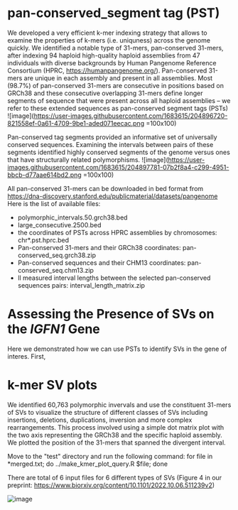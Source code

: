 # pan-conserved_segment tag (PST)

We developed a very efficient k-mer indexing strategy that allows to examine the properties of k-mers (i.e. uniquness) across the genome quickly.
We identified a notable type of 31-mers, pan-conserved 31-mers, after indexing 94 haploid high-quality haploid assemblies from  47 individuals with diverse backgrounds by Human Pangenome Reference Consortium (HPRC, https://humanpangenome.org/).
Pan-conserved 31-mers are unique in each assembly and present in all assemblies. Most (98.7%) of pan-conserved 31-mers are consecutive in positions based on GRCh38 and these consecutive overlapping 31-mers define longer segments of sequence that were present across all haploid assemblies – we refer to these extended sequences as pan-conserved segment tags (PSTs)
![image](https://user-images.githubusercontent.com/1683615/204896720-821558ef-0a61-4709-9be1-aded071eecac.png =100x100)

Pan-conserved tag segments provided an informative set of universally conserved sequences.  Examining the intervals between pairs of these segments identified highly conserved segments of the genome versus ones that have structurally related polymorphisms. 
![image](https://user-images.githubusercontent.com/1683615/204897781-07b2f8a4-c299-4951-bbcb-d77aae614bd2.png =100x100)

All pan-conserved 31-mers can be downloaded in bed format from https://dna-discovery.stanford.edu/publicmaterial/datasets/pangenome
Here is the list of available files:
- polymorphic_intervals.50.grch38.bed
- large_consecutive.2500.bed
- the coordinates of PSTs across HPRC assemblies by chromosomes: chr*.pst.hprc.bed
- Pan-conserved 31-mers and their GRCh38 coordinates: pan-conserved_seq.grch38.zip
- Pan-conserved sequences and their CHM13 coordinates: pan-conserved_seq.chm13.zip
- ll measured interval lengths between the selected pan-conserved sequences pairs: interval_length_matrix.zip

# Assessing the Presence of SVs on the _IGFN1_ Gene
Here we demonstrated how we can use PSTs to identify SVs in the gene of interes.
First, 

# k-mer SV plots
We identified 60,763 polymorphic invervals and use the constituent 31-mers of SVs to visualize the structure of different classes of SVs including insertions, deletions, duplications, inversion and more complex rearrangements. This process involved using a simple dot matrix plot with the two axis representing the GRCh38 and the specific haploid assembly. We plotted the position of the 31-mers that spanned the divergent interval.

Move to the "test" directory and run the following command:
for file in *merged.txt; do ../make_kmer_plot_query.R $file; done

There are total of 6 input files for 6 different types of SVs (Figure 4 in our preprint: https://www.biorxiv.org/content/10.1101/2022.10.06.511239v2)

![image](https://user-images.githubusercontent.com/1683615/208243200-5f493287-e7ac-4376-b518-5eda620db112.png)
